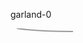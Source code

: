 <!DOCTYPY html>
garland-0
<div class="garland">
            <svg class="garland__wire">
                <g>
                    <path d="M 10 0 C 30 3, 70 5, 100 5" fill="none" stroke="#9a9a9a" stroke-width="2"></path>
                </g>
            </svg>
            <div class="garland__lamp"></div>
            <div class="garland__lamp"></div>
            <div class="garland__lamp"></div>
            <div class="garland__lamp"></div>
            <div class="garland__lamp"></div>
        </div>
        <div class="garland__lamp"></div>
